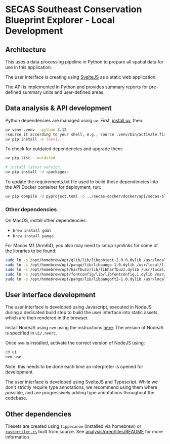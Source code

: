 # SECAS Southeast Conservation Blueprint Explorer - Local Development

## Architecture

This uses a data processing pipeline in Python to prepare all spatial data for use in this application.

The user interface is creating using [SvelteJS](https://svelte.dev/) as a static web application.

The API is implemented in Python and provides summary reports for pre-defined summary units and user-defined areas.

## Data analysis & API development

Python dependencies are managed using `uv`. First,
[install uv](https://docs.astral.sh/uv/), then:

```bash
uv venv .venv --python 3.12
<source it according to your shell, e.g., source .venv/bin/activate.fish>
uv pip install -e [dev].
```

To check for outdated dependencies and upgrade them:

```bash
uv pip list --outdated

# install latest version
uv pip install -U <packages>
```

To update the requirements.txt file used to build these dependencies into the API
Docker container for deployment, run:

```bash
uv pip compile -U pyproject.toml -o ../secas-docker/docker/api/secas-blueprint-requirements.txt
```

### Other dependencies

On MacOS, install other dependencies:

- `brew install gdal`
- `brew install pango`

For Macos M1 (Arm64), you also may need to setup symlinks for some of the libraries
to be found:

```bash
sudo ln -s /opt/homebrew/opt/glib/lib/libgobject-2.0.0.dylib /usr/local/lib/gobject-2.0
sudo ln -s /opt/homebrew/opt/pango/lib/libpango-1.0.dylib /usr/local/lib/pango-1.0
sudo ln -s /opt/homebrew/opt/harfbuzz/lib/libharfbuzz.dylib /usr/local/lib/harfbuzz
sudo ln -s /opt/homebrew/opt/fontconfig/lib/libfontconfig.1.dylib /usr/local/lib/fontconfig-1
sudo ln -s /opt/homebrew/opt/pango/lib/libpangoft2-1.0.dylib /usr/local/lib/pangoft2-1.0
```


## User interface development

The user interface is developed using Javascript, executed in NodeJS during a
dedicated build step to build the user interface into static assets, which are
then rendered in the browser.

Install NodeJS using `nvm` using the instructions [here](https://github.com/nvm-sh/nvm).
The version of NodeJS is specified in `ui/.nvmrc`.

Once `nvm` is installed, activate the correct version of NodeJS using:

```bash
cd ui
nvm use
```

Note: this needs to be done each time an interpreter is opened for development.

The user interface is developed using SvelteJS and Typescript.  While we don't
strictly require type annotations, we recommend using them where possible, and are
progressively adding type annotations throughout the codebase.


## Other dependencies

Tilesets are created using `tippecanoe` (installed via homebrew) or
[`rastertiler-rs`](https://github.com/brendan-ward/rastertiler-rs) built from
source. See [analysis/prep/tiles/README](./analysis/prep/tiles/README.md) for more information
